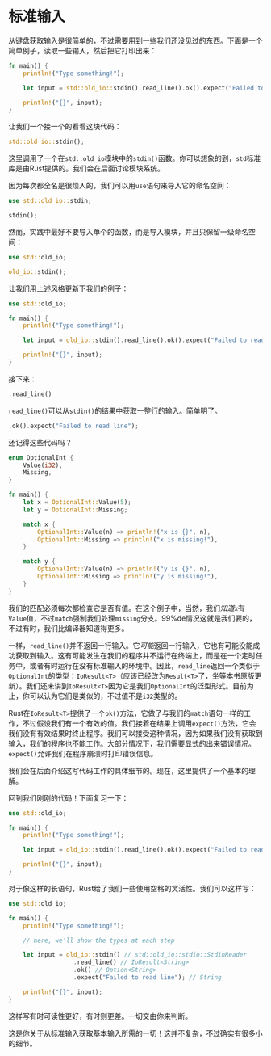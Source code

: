 # 标准输入

从键盘获取输入是很简单的，不过需要用到一些我们还没见过的东西。下面是一个简单例子，读取一些输入，然后把它打印出来：
```rust
fn main() {
    println!("Type something!");

    let input = std::old_io::stdin().read_line().ok().expect("Failed to read line");

    println!("{}", input);
}
```
让我们一个接一个的看看这块代码：
```rust
std::old_io::stdin();
```
这里调用了一个在`std::old_io`模块中的`stdin()`函数。你可以想象的到，`std`标准库是由Rust提供的。我们会在后面讨论模块系统。

因为每次都全名是很烦人的，我们可以用`use`语句来导入它的命名空间：
```rust
use std::old_io::stdin;

stdin();
```
然而，实践中最好不要导入单个的函数，而是导入模块，并且只保留一级命名空间：
```rust
use std::old_io;

old_io::stdin();
```
让我们用上述风格更新下我们的例子：
```rust
use std::old_io;

fn main() {
    println!("Type something!");

    let input = old_io::stdin().read_line().ok().expect("Failed to read line");

    println!("{}", input);
}
```
接下来：
```rust
.read_line()
```
`read_line()`可以从`stdin()`的结果中获取一整行的输入。简单明了。
```rust
.ok().expect("Failed to read line");
```
还记得这些代码吗？
```rust
enum OptionalInt {
    Value(i32),
    Missing,
}

fn main() {
    let x = OptionalInt::Value(5);
    let y = OptionalInt::Missing;

    match x {
        OptionalInt::Value(n) => println!("x is {}", n),
        OptionalInt::Missing => println!("x is missing!"),
    }

    match y {
        OptionalInt::Value(n) => println!("y is {}", n),
        OptionalInt::Missing => println!("y is missing!"),
    }
}
```
我们的匹配必须每次都检查它是否有值。在这个例子中，当然，我们*知道*`x`有`Value`值，不过`match`强制我们处理`missing`分支。99%de情况这就是我们要的，不过有时，我们比编译器知道得更多。

一样，`read_line()`并不返回一行输入。它*可能*返回一行输入，它也有可能没能成功获取到输入。这有可能发生在我们的程序并不运行在终端上，而是在一个定时任务中，或者有时运行在没有标准输入的环境中。因此，`read_line`返回一个类似于`OptionalInt`的类型：`IoResult<T>`（应该已经改为`Result<T>`了，坐等本书原版更新）。我们还未讲到`IoResult<T>`因为它是我们`OptionalInt`的泛型形式。目前为止，你可以认为它们是类似的，不过值不是`i32`类型的。

Rust在`IoResult<T>`提供了一个`ok()`方法，它做了与我们的`match`语句一样的工作，不过假设我们有一个有效的值。我们接着在结果上调用`expect()`方法，它会我们没有有效结果时终止程序。我们可以接受这种情况，因为如果我们没有获取到输入，我们的程序也不能工作。大部分情况下，我们需要显式的出来错误情况。`expect()`允许我们在程序崩溃时打印错误信息。

我们会在后面介绍这写代码工作的具体细节的。现在，这里提供了一个基本的理解。

回到我们刚刚的代码！下面复习一下：
```rust
use std::old_io;

fn main() {
    println!("Type something!");

    let input = old_io::stdin().read_line().ok().expect("Failed to read line");

    println!("{}", input);
}
```
对于像这样的长语句，Rust给了我们一些使用空格的灵活性。我们可以这样写：
```rust
use std::old_io;

fn main() {
    println!("Type something!");

    // here, we'll show the types at each step

    let input = old_io::stdin() // std::old_io::stdio::StdinReader
                  .read_line() // IoResult<String>
                  .ok() // Option<String>
                  .expect("Failed to read line"); // String

    println!("{}", input);
}
```
这样写有时可读性更好，有时则更差。一切交由你来判断。

这是你关于从标准输入获取基本输入所需的一切！这并不复杂，不过确实有很多小的细节。
